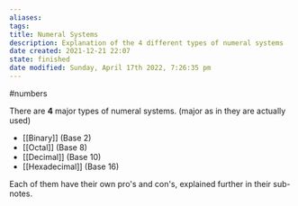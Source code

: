 ```yaml
---
aliases: 
tags: 
title: Numeral Systems
description: Explanation of the 4 different types of numeral systems
date created: 2021-12-21 22:07
state: finished
date modified: Sunday, April 17th 2022, 7:26:35 pm
---
```

#numbers

There are **4** major types of numeral systems. (major as in they are actually used)

- [[Binary]] (Base 2)
- [[Octal]] (Base 8)
- [[Decimal]] (Base 10)
- [[Hexadecimal]] (Base 16)

Each of them have their own pro's and con's, explained further in their sub-notes.
